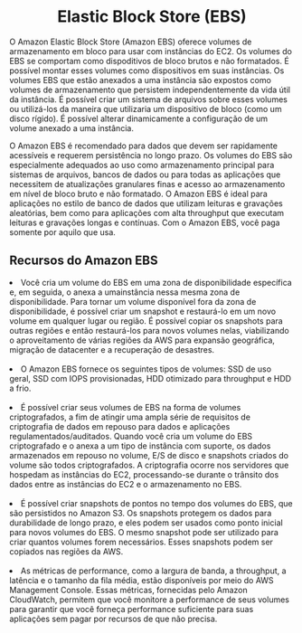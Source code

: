 <h1 align="center">Elastic Block Store (EBS)</h1>

O Amazon Elastic Block Store (Amazon EBS) oferece volumes de armazenamento em bloco para usar com instâncias do EC2. Os volumes do EBS se comportam como dispoditivos de bloco brutos e não formatados. É possível montar esses volumes como dispositivos em suas instâncias. Os volumes EBS que estão anexados a uma instância são expostos como volumes de armazenamento que persistem independentemente da vida útil da instância. É possível criar um sistema de arquivos sobre esses volumes ou utilizá-los da maneira que utilizaria um dispositivo de bloco (como um disco rígido). É possível alterar dinamicamente a configuração de um volume anexado a uma instância.

O Amazon EBS é recomendado para dados que devem ser rapidamente acessíveis e requerem persistência no longo prazo. Os volumes do EBS são especialmente adequados ao uso como armazenamento principal para sistemas de arquivos, bancos de dados ou para todas as aplicações que necessitem de atualizações granulares finas e acesso ao armazenamento em nível de bloco bruto e não formatado. O Amazon EBS é ideal para aplicações no estilo de banco de dados que utilizam leituras e gravações aleatórias, bem como para aplicações com alta throughput que executam leituras e gravações longas e contínuas. Com o Amazon EBS, você paga somente por aquilo que usa. 

<h2>Recursos do Amazon EBS</h2>

<li>Você cria um volume do EBS em uma zona de disponibilidade específica e, em seguida, o anexa a umainstância nessa mesma zona de disponibilidade. Para tornar um volume disponível fora da zona de disponibilidade, é possível criar um snapshot e restaurá-lo em um novo volume em qualquer lugar ou região. É possível copiar os snapshots para outras regiões e então restaurá-los para novos volumes nelas, viabilizando o aproveitamento de várias regiões da AWS para expansão geográfica, migração de datacenter e a recuperação de desastres.</li><br>

<li>O Amazon EBS fornece os seguintes tipos de volumes: SSD de uso geral, SSD com IOPS provisionadas, HDD otimizado para throughput e HDD a frio.</li><br>

<li>É possível criar seus volumes de EBS na forma de volumes criptografados, a fim de atingir uma ampla série de requisitos de criptografia de dados em repouso para dados e aplicações regulamentados/auditados. Quando você cria um volume do EBS criptografado e o anexa a um tipo de instância com suporte, os dados armazenados em repouso no volume, E/S de disco e snapshots criados do volume são todos criptografados. A criptografia ocorre nos servidores que hospedam as instâncias do EC2, processando-se durante o trânsito dos dados entre as instâncias do EC2 e o armazenamento no EBS.</li><br>

<li>É possível criar snapshots de pontos no tempo dos volumes do EBS, que são persistidos no Amazon S3. Os snapshots protegem os dados para durabilidade de longo prazo, e eles podem ser usados como ponto inicial para novos volumes do EBS. O mesmo snapshot pode ser utilizado para criar quantos volumes forem necessários. Esses snapshots podem ser copiados nas regiões da AWS.</li><br>

<li>As métricas de performance, como a largura de banda, a throughput, a latência e o tamanho da fila média, estão disponíveis por meio do AWS Management Console. Essas métricas, fornecidas pelo Amazon CloudWatch, permitem que você monitore a performance de seus volumes para garantir que você forneça performance suficiente para suas aplicações sem pagar por recursos de que não precisa.</li><br>